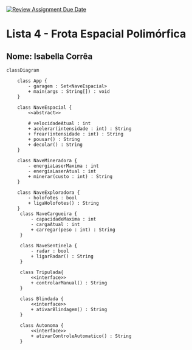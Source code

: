[![Review Assignment Due Date](https://classroom.github.com/assets/deadline-readme-button-22041afd0340ce965d47ae6ef1cefeee28c7c493a6346c4f15d667ab976d596c.svg)](https://classroom.github.com/a/eVrFUgIm)
# Lista 4 - Frota Espacial Polimórfica

## Nome: Isabella Corrêa

```mermaid
classDiagram
    
    class App {
        - garagem : Set<NaveEspacial>
        + main(args : String[]) : void
    }
    
    class NaveEspacial {
        <<abstract>>
        
        # velocidadeAtual : int
        + acelerar(intensidade : int) : String
        + frear(intensidade : int) : String
        + pousar() : String
        + decolar() : String 
    }
    
    class NaveMineradora {
        - energiaLaserMaxima : int
        - energiaLaserAtual : int
        + minerar(custo : int) : String 
    }
    
    class NaveExploradora {
        - holofotes : bool
        + ligaHolofotes() : String 
    }
     class NaveCargueira {
         - capacidadeMaxima : int
         - cargaAtual : int 
         + carregar(peso : int) : String 
     }
     
     class NaveSentinela {
         - radar : bool
         + ligarRadar() : String
     }
     
     class Tripulada{
         <<interface>>
         + controlarManual() : String
     }
     
     class Blindada {
         <<interface>>
         + ativarBlindagem() : String 
     }
     
     class Autonoma {
         <<interface>>
         + ativarControleAutomatico() : String 
     }
    
    
```